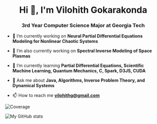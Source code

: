 <h1 align="center">Hi 👋, I'm Vilohith Gokarakonda</h1>
<h3 align="center">3rd Year Computer Science Major at Georgia Tech</h3>

- 🔭 I’m currently working on **Neural Partial Differential Equations Modeling for Nonlinear Chaotic Systems**
- 🔭 I’m also currently working on **Spectral Inverse Modeling of Space Plasmas**

- 🌱 I’m currently learning **Partial Differential Equations, Scientific Machine Learning, Quantum Mechanics, C, Spark, D3JS, CUDA**

- 💬 Ask me about **Java, Algorithms, Inverse Problem Theory, and Dynamical Systems**

- 📫 How to reach me **vilohithg@gmail.com**

![Coverage](https://img.shields.io/codecov/c/github/usernam/repo)

![My GitHub stats](https://github-readme-stats.vercel.app/api?username=VMaster123&show_icons=true&theme=radical)



